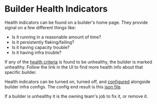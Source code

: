 # Builder Health Indicators
Health indicators can be found on a builder's home page. They provide signal on a few different things like:
- Is it running in a reasonable amount of time?
- Is it persistently flaking/failing?
- Is it having capacity trouble?
- Is it having infra trouble?

If any of the [health criteria](https://source.chromium.org/chromium/infra/infra/+/main:go/src/infra/cr_builder_health/thresholds.go?q=f:thresholds.go%20%22type%20BuilderThresholds%22) is found to be unhealthy,
the builder is marked unhealthy. Follow the link in the UI to find more health info about that specific builder.

Health indicators can be turned on, turned off, and [configured](https://source.chromium.org/search?q=builder_health_indicators.star) alongside builder infra configs.
The config end result is this [json file](https://crsrc.org/c/infra/config/generated/health-specs/health-specs.json;l=1?q=health-spec&sq=).

If a builder is unhealthy it is the owning team's job to fix it, or remove it.
